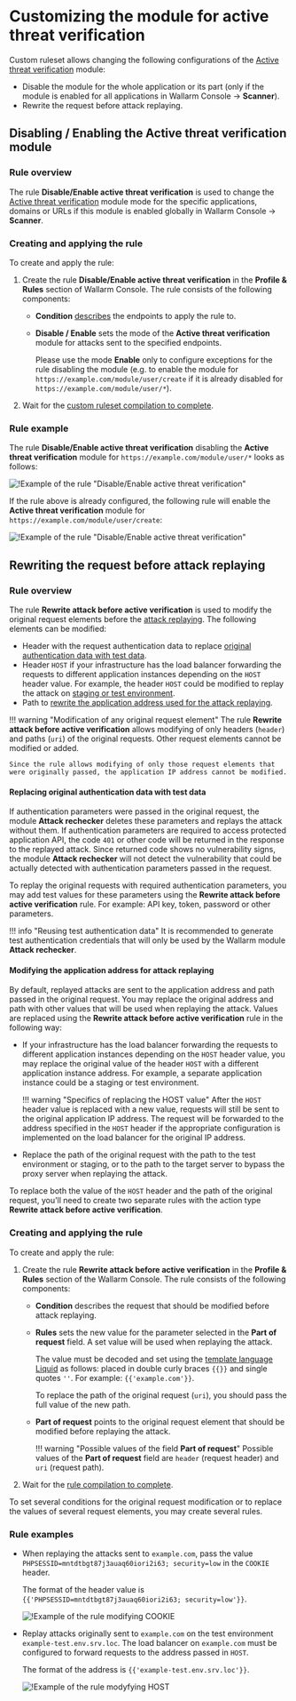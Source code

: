 # Customizing the module for active threat verification

Custom ruleset allows changing the following configurations of the [Active threat verification](../../about-wallarm-waf/detecting-vulnerabilities.md#active-threat-verification) module:

* Disable the module for the whole application or its part (only if the module is enabled for all applications in Wallarm Console → **Scanner**).
* Rewrite the request before attack replaying.

## Disabling / Enabling the Active threat verification module

### Rule overview

The rule **Disable/Enable active threat verification** is used to change the [Active threat verification](../../about-wallarm-waf/detecting-vulnerabilities.md#active-threat-verification) module mode for the specific applications, domains or URLs if this module is enabled globally in Wallarm Console  → **Scanner**.

### Creating and applying the rule

To create and apply the rule:

1. Create the rule **Disable/Enable active threat verification** in the **Profile & Rules** section of Wallarm Console. The rule consists of the following components:

      * **Condition** [describes](add-rule.md#branch-description) the endpoints to apply the rule to.
      * **Disable / Enable** sets the mode of the **Active threat verification** module for attacks sent to the specified endpoints.

        Please use the mode **Enable** only to configure exceptions for the rule disabling the module (e.g. to enable the module for `https://example.com/module/user/create` if it is already disabled for `https://example.com/module/user/*`).
2. Wait for the [custom ruleset compilation to complete](compiling.md).

### Rule example

The rule **Disable/Enable active threat verification** disabling the **Active threat verification** module for `https://example.com/module/user/*` looks as follows:

![!Example of the rule "Disable/Enable active threat verification"](../../images/user-guides/rules/disable-active-threat-verification-example.png)

If the rule above is already configured, the following rule will enable the **Active threat verification** module for `https://example.com/module/user/create`:

![!Example of the rule "Disable/Enable active threat verification"](../../images/user-guides/rules/disable-active-threat-verification-deeper-path-example.png)

## Rewriting the request before attack replaying

### Rule overview

The rule **Rewrite attack before active verification** is used to modify the original request elements before the [attack replaying](../../about-wallarm-waf/detecting-vulnerabilities.md#active-threat-verification). The following elements can be modified:

* Header with the request authentication data to replace [original authentication data with test data](#replacing-original-authentication-data-with-test-data).
* Header `HOST` if your infrastructure has the load balancer forwarding the requests to different application instances depending on the `HOST` header value. For example, the header `HOST` could be modified to replay the attack on [staging or test environment](#modifying-the-application-address-for-attack-replaying).
* Path to [rewrite the application address used for the attack replaying](#modifying-the-application-address-for-attack-replaying).

!!! warning "Modification of any original request element"
    The rule **Rewrite attack before active verification** allows modifying of only headers (`header`) and paths (`uri`) of the original requests. Other request elements cannot be modified or added.

    Since the rule allows modifying of only those request elements that were originally passed, the application IP address cannot be modified.

#### Replacing original authentication data with test data

If authentication parameters were passed in the original request, the module **Attack rechecker** deletes these parameters and replays the attack without them. If authentication parameters are required to access protected application API, the code `401` or other code will be returned in the response to the replayed attack. Since returned code shows no vulnerability signs, the module **Attack rechecker** will not detect the vulnerability that could be actually detected with authentication parameters passed in the request.

To replay the original requests with required authentication parameters, you may add test values ​​for these parameters using the **Rewrite attack before active verification** rule. For example: API key, token, password or other parameters.

!!! info "Reusing test authentication data"
    It is recommended to generate test authentication credentials that will only be used by the Wallarm module **Attack rechecker**.

#### Modifying the application address for attack replaying

By default, replayed attacks are sent to the application address and path passed in the original request. You may replace the original address and path with other values that will be used when replaying the attack. Values are replaced using the **Rewrite attack before active verification** rule in the following way:

* If your infrastructure has the load balancer forwarding the requests to different application instances depending on the `HOST` header value, you may replace the original value of the header `HOST` with a different application instance address. For example, a separate application instance could be a staging or test environment.

    !!! warning "Specifics of replacing the HOST value"
        After the `HOST` header value is replaced with a new value, requests will still be sent to the original application IP address. The request will be forwarded to the address specified in the `HOST` header if the appropriate configuration is implemented on the load balancer for the original IP address.

* Replace the path of the original request with the path to the test environment or staging, or to the path to the target server to bypass the proxy server when replaying the attack.

To replace both the value of the `HOST` header and the path of the original request, you'll need to create two separate rules with the action type **Rewrite attack before active verification**.

### Creating and applying the rule

To create and apply the rule:

1. Create the rule **Rewrite attack before active verification** in the **Profile & Rules** section of the Wallarm Console. The rule consists of the following components:

      * **Condition** describes the request that should be modified before attack replaying.
      * **Rules** sets the new value for the parameter selected in the **Part of request** field. A set value will be used when replaying the attack.

        The value must be decoded and set using the [template language Liquid](https://shopify.github.io/liquid/) as follows: placed in double curly braces `{{}}` and single quotes `''`. For example: `{{'example.com'}}`.

        To replace the path of the original request (`uri`), you should pass the full value of the new path.

      * **Part of request** points to the original request element that should be modified before replaying the attack.

        !!! warning "Possible values of the field **Part of request**"
            Possible values of the **Part of request** field are `header` (request header) and `uri` (request path).

2. Wait for the [rule compilation to complete](compiling.md).

To set several conditions for the original request modification or to replace the values of several request elements, you may create several rules.

### Rule examples

* When replaying the attacks sent to `example.com`, pass the value `PHPSESSID=mntdtbgt87j3auaq60iori2i63; security=low` in the `COOKIE` header.

    The format of the header value is `{{'PHPSESSID=mntdtbgt87j3auaq60iori2i63; security=low'}}`.

    ![!Example of the rule modifying COOKIE](../../images/user-guides/rules/rewrite-request-example-cookie.png)

* Replay attacks originally sent to `example.com` on the test environment `example-test.env.srv.loc`. The load balancer on `example.com` must be configured to forward requests to the address passed in `HOST`.

    The format of the address is `{{'example-test.env.srv.loc'}}`.

     ![!Example of the rule modyfying HOST](../../images/user-guides/rules/rewrite-request-example-host.png)
